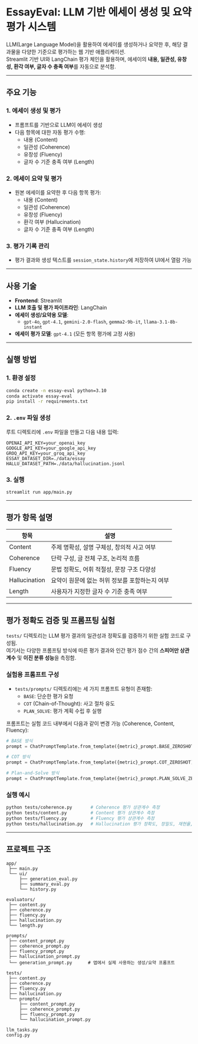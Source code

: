 # EssayEval: LLM 기반 에세이 생성 및 요약 평가 시스템

LLM(Large Language Model)을 활용하여 에세이를 생성하거나 요약한 후, 해당 결과물을 다양한 기준으로 평가하는 웹 기반 애플리케이션.  
Streamlit 기반 UI와 LangChain 평가 체인을 활용하며, 에세이의 **내용, 일관성, 유창성, 환각 여부, 글자 수 충족 여부**를 자동으로 분석함.

---

## 주요 기능

### 1. 에세이 생성 및 평가
- 프롬프트를 기반으로 LLM이 에세이 생성
- 다음 항목에 대한 자동 평가 수행:
  - 내용 (Content)
  - 일관성 (Coherence)
  - 유창성 (Fluency)
  - 글자 수 기준 충족 여부 (Length)

### 2. 에세이 요약 및 평가
- 원본 에세이를 요약한 후 다음 항목 평가:
  - 내용 (Content)
  - 일관성 (Coherence)
  - 유창성 (Fluency)
  - 환각 여부 (Hallucination)
  - 글자 수 기준 충족 여부 (Length)

### 3. 평가 기록 관리
- 평가 결과와 생성 텍스트를 `session_state.history`에 저장하여 UI에서 열람 가능

---

## 사용 기술

- **Frontend**: Streamlit
- **LLM 호출 및 평가 파이프라인**: LangChain
- **에세이 생성/요약용 모델**:
  - `gpt-4o`, `gpt-4.1`, `gemini-2.0-flash`, `gemma2-9b-it`, `llama-3.1-8b-instant`
- **에세이 평가 모델**: `gpt-4.1` (모든 항목 평가에 고정 사용)

---

## 실행 방법

### 1. 환경 설정
```bash
conda create -n essay-eval python=3.10
conda activate essay-eval
pip install -r requirements.txt
```

### 2. `.env` 파일 생성
루트 디렉토리에 `.env` 파일을 만들고 다음 내용 입력:
```
OPENAI_API_KEY=your_openai_key
GOOGLE_API_KEY=your_google_api_key
GROQ_API_KEY=your_groq_api_key
ESSAY_DATASET_DIR=./data/essay
HALLU_DATASET_PATH=./data/hallucination.jsonl
```

### 3. 실행
```bash
streamlit run app/main.py
```

---

## 평가 항목 설명

| 항목         | 설명                                                                 |
|--------------|----------------------------------------------------------------------|
| Content      | 주제 명확성, 설명 구체성, 창의적 사고 여부                         |
| Coherence    | 단락 구성, 글 전체 구조, 논리적 흐름                                |
| Fluency      | 문법 정확도, 어휘 적절성, 문장 구조 다양성                         |
| Hallucination| 요약이 원문에 없는 허위 정보를 포함하는지 여부                     |
| Length       | 사용자가 지정한 글자 수 기준 충족 여부                              |

---

## 평가 정확도 검증 및 프롬프팅 실험

`tests/` 디렉토리는 LLM 평가 결과의 일관성과 정확도를 검증하기 위한 실험 코드로 구성됨.  
여기서는 다양한 프롬프팅 방식에 따른 평가 결과와 인간 평가 점수 간의 **스피어만 상관계수** 및 **이진 분류 성능**을 측정함.

### 실험용 프롬프트 구성
- `tests/prompts/` 디렉토리에는 세 가지 프롬프트 유형이 존재함:
  - `BASE`: 단순한 평가 요청
  - `COT` (Chain-of-Thought): 사고 절차 유도
  - `PLAN_SOLVE`: 평가 계획 수립 후 실행

프롬프트는 실험 코드 내부에서 다음과 같이 변경 가능 (Coherence, Content, Fluency):
```python
# BASE 방식
prompt = ChatPromptTemplate.from_template({metric}_prompt.BASE_ZEROSHOT)

# COT 방식
prompt = ChatPromptTemplate.from_template({metric}_prompt.COT_ZEROSHOT)

# Plan-and-Solve 방식
prompt = ChatPromptTemplate.from_template({metric}_prompt.PLAN_SOLVE_ZEROSHOT)
```

### 실행 예시
```bash
python tests/coherence.py       # Coherence 평가 상관계수 측정
python tests/content.py         # Content 평가 상관계수 측정
python tests/fluency.py         # Fluency 평가 상관계수 측정
python tests/hallucination.py   # Hallucination 평가 정확도, 정밀도, 재현율, F1
```

---

## 프로젝트 구조

```
app/
 ├── main.py
 └── ui/
     ├── generation_eval.py
     ├── summary_eval.py
     └── history.py

evaluators/
 ├── content.py
 ├── coherence.py
 ├── fluency.py
 ├── hallucination.py
 └── length.py

prompts/
 ├── content_prompt.py
 ├── coherence_prompt.py
 ├── fluency_prompt.py
 ├── hallucination_prompt.py
 └── generation_prompt.py      # 앱에서 실제 사용하는 생성/요약 프롬프트

tests/
 ├── content.py
 ├── coherence.py
 ├── fluency.py
 ├── hallucination.py
 └── prompts/
     ├── content_prompt.py
     ├── coherence_prompt.py
     ├── fluency_prompt.py
     └── hallucination_prompt.py

llm_tasks.py
config.py
```
